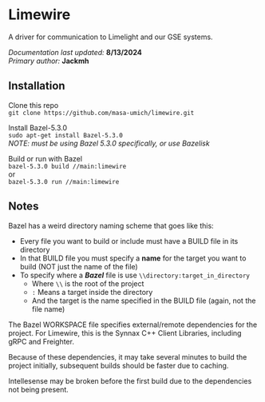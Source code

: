 # Limewire
A driver for communication to Limelight and our GSE systems.

*Documentation last updated:* **8/13/2024**\
*Primary author:* **Jackmh**

## Installation
Clone this repo\
`git clone https://github.com/masa-umich/limewire.git`

Install Bazel-5.3.0\
`sudo apt-get install Bazel-5.3.0`\
*NOTE: must be using Bazel 5.3.0 specifically, or use Bazelisk*

Build or run with Bazel\
`bazel-5.3.0 build //main:limewire`\
or\
`bazel-5.3.0 run //main:limewire`

## Notes
Bazel has a weird directory naming scheme that goes like this:
- Every file you want to build or include must have a BUILD file in its directory
- In that BUILD file you must specify a **name** for the target you want to build (NOT just the name of the file)
- To specify where a ***Bazel*** file is use `\\directory:target_in_directory` 
    - Where `\\` is the root of the project
    - `:` Means a target inside the directory
    - And the target is the name specified in the BUILD file (again, not the file name)

The Bazel WORKSPACE file specifies external/remote dependencies for the project. For Limewire, this is the Synnax C++ Client Libraries, including gRPC and Freighter.

Because of these dependencies, it may take several minutes to build the project initially, subsequent builds should be faster due to caching.

Intellesense may be broken before the first build due to the dependencies not being present.